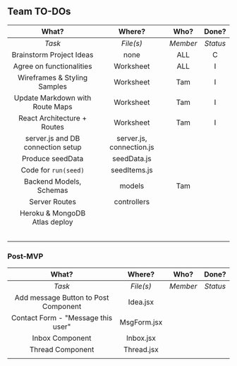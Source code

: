 ## Team TO-DOs


| What? | Where? | Who? | Done? |
| :---: | :---: | :---: | :---: |
| *Task* | *File(s)* | *Member* | *Status* |
| Brainstorm Project Ideas | none | ALL | C |
| Agree on functionalities | Worksheet | ALL | I |
| Wireframes & Styling Samples | Worksheet | Tam | I |
| Update Markdown with Route Maps | Worksheet | Tam | I |
| React Architecture + Routes | Worksheet | Tam | I |
| server.js and DB connection setup | server.js, connection.js |  |  |
| Produce seedData | seedData.js |  |  |
| Code for `run(seed)` | seedItems.js |  |  |
| Backend Models, Schemas | models | Tam |  |
| Server Routes | controllers |  |  |
| Heroku & MongoDB Atlas deploy |  |  |  |
|  |  |  |  |
|  |  |  |  |
|  |  |  |  |
|  |  |  |  |
|  |  |  |  |


### Post-MVP

| What? | Where? | Who? | Done? |
| :---: | :---: | :---: | :---: |
| *Task* | *File(s)* | *Member* | *Status* |
| Add message Button to Post Component | Idea.jsx |  |  |
| Contact Form - "Message this user" | MsgForm.jsx |  |  |
| Inbox Component | Inbox.jsx |  |  |
| Thread Component | Thread.jsx |  |  |
|  |  |  |  |